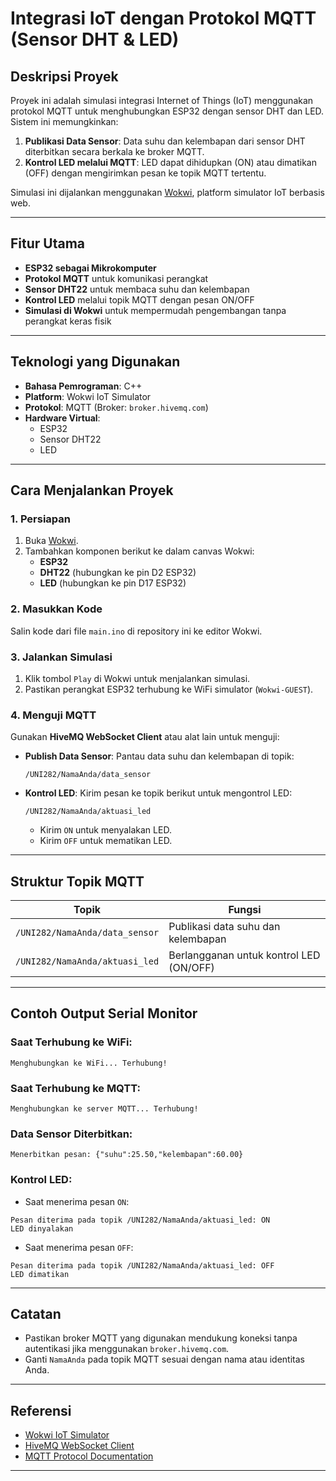 # Integrasi IoT dengan Protokol MQTT (Sensor DHT & LED)

## Deskripsi Proyek
Proyek ini adalah simulasi integrasi Internet of Things (IoT) menggunakan protokol MQTT untuk menghubungkan ESP32 dengan sensor DHT dan LED. Sistem ini memungkinkan:

1. **Publikasi Data Sensor**: Data suhu dan kelembapan dari sensor DHT diterbitkan secara berkala ke broker MQTT.
2. **Kontrol LED melalui MQTT**: LED dapat dihidupkan (ON) atau dimatikan (OFF) dengan mengirimkan pesan ke topik MQTT tertentu.

Simulasi ini dijalankan menggunakan [Wokwi](https://wokwi.com/), platform simulator IoT berbasis web.

---

## Fitur Utama
- **ESP32 sebagai Mikrokomputer**
- **Protokol MQTT** untuk komunikasi perangkat
- **Sensor DHT22** untuk membaca suhu dan kelembapan
- **Kontrol LED** melalui topik MQTT dengan pesan ON/OFF
- **Simulasi di Wokwi** untuk mempermudah pengembangan tanpa perangkat keras fisik

---

## Teknologi yang Digunakan
- **Bahasa Pemrograman**: C++
- **Platform**: Wokwi IoT Simulator
- **Protokol**: MQTT (Broker: `broker.hivemq.com`)
- **Hardware Virtual**:
  - ESP32
  - Sensor DHT22
  - LED

---

## Cara Menjalankan Proyek

### 1. Persiapan
1. Buka [Wokwi](https://wokwi.com/projects/new/esp32).
2. Tambahkan komponen berikut ke dalam canvas Wokwi:
   - **ESP32**
   - **DHT22** (hubungkan ke pin D2 ESP32)
   - **LED** (hubungkan ke pin D17 ESP32)

### 2. Masukkan Kode
Salin kode dari file `main.ino` di repository ini ke editor Wokwi.

### 3. Jalankan Simulasi
1. Klik tombol `Play` di Wokwi untuk menjalankan simulasi.
2. Pastikan perangkat ESP32 terhubung ke WiFi simulator (`Wokwi-GUEST`).

### 4. Menguji MQTT
Gunakan **HiveMQ WebSocket Client** atau alat lain untuk menguji:
- **Publish Data Sensor**: Pantau data suhu dan kelembapan di topik:
  ```
  /UNI282/NamaAnda/data_sensor
  ```
- **Kontrol LED**: Kirim pesan ke topik berikut untuk mengontrol LED:
  ```
  /UNI282/NamaAnda/aktuasi_led
  ```
  - Kirim `ON` untuk menyalakan LED.
  - Kirim `OFF` untuk mematikan LED.

---

## Struktur Topik MQTT
| **Topik**                             | **Fungsi**                              |
|---------------------------------------|-----------------------------------------|
| `/UNI282/NamaAnda/data_sensor`        | Publikasi data suhu dan kelembapan      |
| `/UNI282/NamaAnda/aktuasi_led`        | Berlangganan untuk kontrol LED (ON/OFF) |

---

## Contoh Output Serial Monitor
### Saat Terhubung ke WiFi:
```
Menghubungkan ke WiFi... Terhubung!
```

### Saat Terhubung ke MQTT:
```
Menghubungkan ke server MQTT... Terhubung!
```

### Data Sensor Diterbitkan:
```
Menerbitkan pesan: {"suhu":25.50,"kelembapan":60.00}
```

### Kontrol LED:
- Saat menerima pesan `ON`:
```
Pesan diterima pada topik /UNI282/NamaAnda/aktuasi_led: ON
LED dinyalakan
```
- Saat menerima pesan `OFF`:
```
Pesan diterima pada topik /UNI282/NamaAnda/aktuasi_led: OFF
LED dimatikan
```

---

## Catatan
- Pastikan broker MQTT yang digunakan mendukung koneksi tanpa autentikasi jika menggunakan `broker.hivemq.com`.
- Ganti `NamaAnda` pada topik MQTT sesuai dengan nama atau identitas Anda.

---

## Referensi
- [Wokwi IoT Simulator](https://wokwi.com/)
- [HiveMQ WebSocket Client](https://www.hivemq.com/demos/websocket-client/)
- [MQTT Protocol Documentation](https://mqtt.org/)

---

